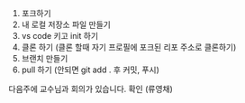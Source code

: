 1. 포크하기
2. 내 로컬 저장소 파일 만들기
3. vs code 키고 init 하기
4. 클론 하기 (클론 할때 자기 프로필에 포크된 리포 주소로 클론하기)
5. 브랜치 만들기
6. pull 하기 (안되면 git add . 후 커밋, 푸시)


다음주에 교수님과 회의가 있습니다.
확인 (류영채)